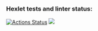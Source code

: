 ### Hexlet tests and linter status:
[![Actions Status](https://github.com/Busyg/java-project-61/workflows/hexlet-check/badge.svg)](https://github.com/Busyg/java-project-61/actions)
<a href="https://codeclimate.com/github/Busyg/java-project-61/maintainability"><img src="https://api.codeclimate.com/v1/badges/a3599ab9c0c5662dd41d/maintainability" /></a>
